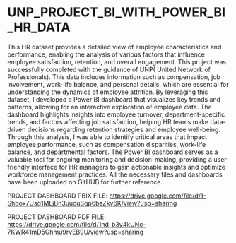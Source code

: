# UNP_PROJECT_BI_WITH_POWER_BI_HR_DATA

This HR dataset provides a detailed view of employee characteristics and performance, enabling the analysis of various factors that influence employee satisfaction, retention, and overall engagement. This project was successfully completed with the guidance of UNP( United Network of Professionals).
This data includes information such as compensation, job involvement, work-life balance, and personal details, which are essential for understanding the dynamics of employee attrition. By leveraging this dataset, I developed a Power BI dashboard that visualizes key trends and patterns, allowing for an interactive exploration of employee data. The dashboard highlights insights into employee turnover, department-specific trends, and factors affecting job satisfaction, helping HR teams make data-driven decisions regarding retention strategies and employee well-being. Through this analysis, I was able to identify critical areas that impact employee performance, such as compensation disparities, work-life balance, and departmental factors. The Power BI dashboard serves as a valuable tool for ongoing monitoring and decision-making, providing a user-friendly interface for HR managers to gain actionable insights and optimize workforce management practices. All the necessary files and dashboards have been uploaded on GitHUB for further reference.

PROJECT DASHBOARD PBIX FILE: https://drive.google.com/file/d/1-Shbox7Usq1MLjBn3uuouSqp6bsZkv6K/view?usp=sharing

PROJECT DASHBOARD PDF FILE: https://drive.google.com/file/d/1hd_b3y4kUNc-7KWR41mD5Ghmu9rvEB9U/view?usp=sharing
